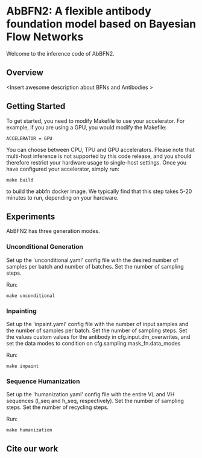 # AbBFN2: A flexible antibody foundation model based on Bayesian Flow Networks
Welcome to the inference code of AbBFN2.

## Overview
\<Insert awesome description about BFNs and Antibodies >

## Getting Started
To get started, you need to modify Makefile to use your accelerator. For example, if you are using a GPU, you would modify the Makefile:

```
ACCELERATOR = GPU
```

You can choose between CPU, TPU and GPU accelerators. Please note that multi-host inference is not supported by this code release, and you should therefore restrict your hardware usage to single-host settings. Once you have configured your accelerator, simply run:

```
make build
```

to build the abbfn docker image. We typically find that this step takes 5-20 minutes to run, depending on your hardware.

## Experiments
AbBFN2 has three generation modes.

### Unconditional Generation
Set up the 'unconditional.yaml' config file with the desired number of samples per batch and number of batches. 
Set the number of sampling steps.

Run:
```
make unconditional
```

### Inpainting
Set up the 'inpaint.yaml' config file with the number of input samples and the number of samples per batch.
Set the number of sampling steps.
Set the values custom values for the antibody in cfg.input.dm_overwrites, and set the data modes to condition on cfg.sampling.mask_fn.data_modes

Run:
```
make inpaint
```

### Sequence Humanization
Set up the 'humanization.yaml' config file with the entire VL and VH sequences (l_seq and h_seq, respectively). 
Set the number of sampling steps.
Set the number of recycling steps.

Run:
```
make humanization
```

## Cite our work
